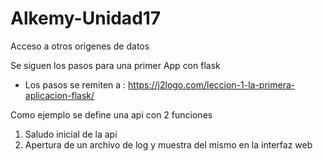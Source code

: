 # Alkemy-Unidad17
Acceso a otros origenes de datos


Se siguen los pasos para una primer App con flask
- Los pasos se remiten a :
https://j2logo.com/leccion-1-la-primera-aplicacion-flask/

Como ejemplo se define una api con 2 funciones
1) Saludo inicial de la api
2) Apertura de un archivo de log y muestra del mismo en la interfaz web